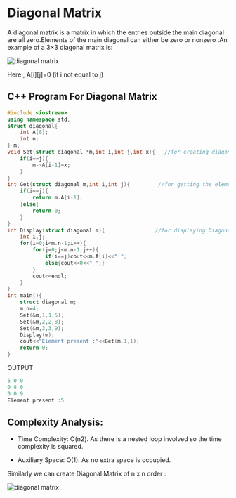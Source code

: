 # Diagonal Matrix

A diagonal matrix is a matrix in which the entries outside the main diagonal are all zero.Elements of the main diagonal can either be zero or nonzero .An example of a 3×3 diagonal matrix is:

![diagonal matrix](https://imgur.com/rSR0Frx.jpg)

Here , A[i][j]=0 (if i not equal to j)

## C++ Program For Diagonal Matrix
```cpp
#include <iostream>
using namespace std;
struct diagonal{
    int A[8];
    int n;
} m;
void Set(struct diagonal *m,int i,int j,int x){   //for creating diagonal matrix
    if(i==j){
        m->A[i-1]=x;
    }
}  
int Get(struct diagonal m,int i,int j){         //for getting the element at any position of the matrix
    if(i==j){
        return m.A[i-1];
    }else{
        return 0;
    }
}
int Display(struct diagonal m){                //for displaying Diagonal Matrix
    int i,j;
    for(i=0;i<m.n-1;i++){
        for(j=0;j<m.n-1;j++){
            if(i==j)cout<<m.A[i]<<" ";
            else{cout<<0<<" ";}
        }
        cout<<endl;
    }
}
int main(){
    struct diagonal m;
    m.n=4;
    Set(&m,1,1,5);
    Set(&m,2,2,8);
    Set(&m,3,3,9);
    Display(m);
    cout<<"Element present :"<<Get(m,1,1);
    return 0;
}
```
OUTPUT
```cpp
5 0 0 
0 8 0 
0 0 9
Element present :5
```

## Complexity Analysis:  

* Time Complexity: O(n2). 
As there is a nested loop involved so the time complexity is squared.

* Auxiliary Space: O(1). 
As no extra space is occupied.

Similarly we can create Diagonal Matrix of n x n order :

![diagonal matrix](https://imgur.com/oAqGcve.jpg)